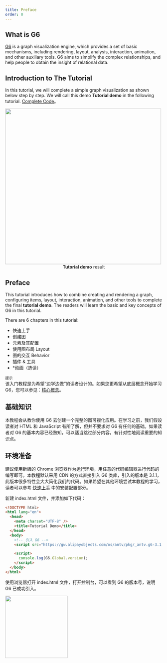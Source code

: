 ```yaml
---
title: Preface
order: 0
---
```


## What is G6
[G6](https://github.com/antvis/g6) is a graph visualization engine, which provides a set of basic mechanisms, including rendering, layout, analysis, interaction, animation, and other auxiliary tools. G6 aims to simplify the complex relationships, and help people to obtain the insight of relational data.

## Introduction to The Tutorial
In this tutorial, we will complete a simple graph visualization as shown below step by step. We will call this demo **Tutorial demo** in the following tutorial. [Complete Code](https://codepen.io/Yanyan-Wang/pen/mdbYZvZ)。

<img src='https://gw.alipayobjects.com/mdn/rms_f8c6a0/afts/img/A*YlTVS54xV3EAAAAAAAAAAABkARQnAQ'  width=500 />

<div style="text-align: center;"><b>Tutorial demo</b> result</div>


## Preface
This tutorial introduces how to combine creating and rendering a graph, configuring items, layout, interaction, animation, and other tools to complete the final **tutorial demo**. The readers will learn the basic and key concepts of G6 in this tutorial.

There are 6 chapters in this tutorial:

- 快速上手
- 创建图
- 元素及其配置
- 使用图布局 Layout
- 图的交互 Behavior
- 插件 & 工具
- *动画（选读）

`提示` <br />该入门教程是为希望“边学边做”的读者设计的。如果您更希望从底层概念开始学习 G6，您可以参见：[核心概念](../middle/keyConcept)。

## 基础知识
本教程会从教你使用 G6 去创建一个完整的图可视化应用。在学习之前，我们假设读者对 HTML 和 JavaScript 有所了解，但并不要求对 G6 有任何的基础。如果读者对 G6 的基本内容已经熟知，可以适当跳过部分内容，有针对性地阅读重要的知识点。

## 环境准备
建议使用新版的 Chrome 浏览器作为运行环境，用任意的代码编辑器进行代码的编写即可。本教程默认采用 CDN 的方式直接引入 G6 类库，引入的版本是 3.1.1，此版本很多特性会大大简化我们的代码。如果希望在其他环境尝试本教程的学习，读者可以参考 [快速上手](../getting-started) 中的安装配置部分。

新建 index.html 文件，并添加如下代码：
```html
<!DOCTYPE html>
<html lang="en">
  <head>
    <meta charset="UTF-8" />
    <title>Tutorial Demo</title>
  </head>
  <body>
    <!-- 引入 G6 -->
    <script src="https://gw.alipayobjects.com/os/antv/pkg/_antv.g6-3.1.1/build/g6.js"></script>

    <script>
      console.log(G6.Global.version);
    </script>
  </body>
</html>

```

使用浏览器打开 index.html 文件，打开控制台，可以看到 G6 的版本号，说明 G6 已成功引入。

<img src='https://gw.alipayobjects.com/mdn/rms_f8c6a0/afts/img/A*5Ex2RJekVbcAAAAAAAAAAABkARQnAQ' width=200 />
